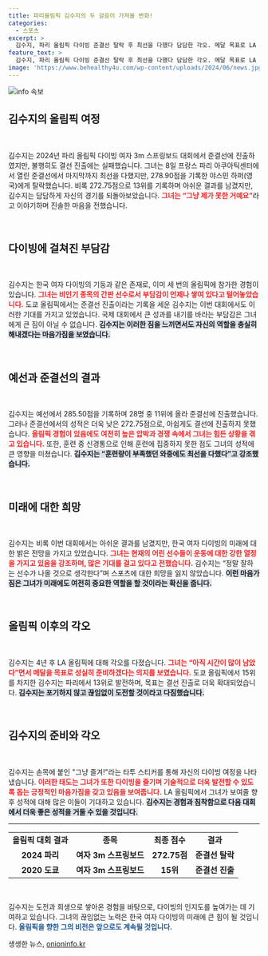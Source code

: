 ```yaml
---
title: 파리올림픽 김수지의 두 걸음이 가져올 변화!
categories:
  - 스포츠
excerpt: >
  김수지, 파리 올림픽 다이빙 준결선 탈락 후 최선을 다했다 담담한 각오. 메달 목표로 LA 올림픽 준비할 것 재도전 의지 다져. 기대되는 한국 여자 다이빙의 미래!
feature_text: >
  김수지, 파리 올림픽 다이빙 준결선 탈락 후 최선을 다했다 담담한 각오. 메달 목표로 LA 올림픽 준비할 것 재도전 의지 다져. 기대되는 한국 여자 다이빙의 미래!
image: 'https://www.behealthy4u.com/wp-content/uploads/2024/06/news.jpg'
---
```


<p><img src="https://www.behealthy4u.com/wp-content/uploads/2024/06/news.jpg" alt="info 속보" /></p>

<h2 data-ke-size="size26">김수지의 올림픽 여정</h2>

<p data-ke-size="size16">&nbsp;</p>

<p>김수지는 2024년 파리 올림픽 다이빙 여자 3m 스프링보드 대회에서 준결선에 진출하였지만, 불행히도 결선 진출에는 실패했습니다. 그녀는 8일 프랑스 파리 아쿠아틱센터에서 열린 준결선에서 마지막까지 최선을 다했지만, 278.90점을 기록한 야스민 하퍼(영국)에게 탈락했습니다. 비록 272.75점으로 13위를 기록하며 아쉬운 결과를 남겼지만, 김수지는 담담하게 자신의 경기를 되돌아보았습니다. <b><span style="color: #ee2323;">그녀는 “그냥 제가 못한 거예요”</span></b>라고 이야기하며 진솔한 마음을 전했습니다.</p>

<p data-ke-size="size16">&nbsp;</p>

<h2 data-ke-size="size26">다이빙에 걸쳐진 부담감</h2>

<p data-ke-size="size16">&nbsp;</p>

<p>김수지는 한국 여자 다이빙의 기둥과 같은 존재로, 이미 세 번의 올림픽에 참가한 경험이 있습니다. <b><span style="color: #ee2323;">그녀는 비인기 종목의 간판 선수로서 부담감이 언제나 쌓여 있다고 털어놓았습니다.</span></b> 도쿄 올림픽에서는 준결선 진출이라는 기록을 세운 김수지는 이번 대회에서도 이러한 기대를 가지고 있었습니다. 국제 대회에서 큰 성과를 내기를 바라는 부담감은 그녀에게 큰 짐이 아닐 수 없습니다. <b><span style="background-color: #21538527;">김수지는 이러한 짐을 느끼면서도 자신의 역할을 충실히 해내겠다는 마음가짐을 보였습니다.</span></b></p>

<p data-ke-size="size16">&nbsp;</p>

<h2 data-ke-size="size26">예선과 준결선의 결과</h2>

<p data-ke-size="size16">&nbsp;</p>

<p>김수지는 예선에서 285.50점을 기록하며 28명 중 11위에 올라 준결선에 진출했습니다. 그러나 준결선에서의 성적은 더욱 낮은 272.75점으로, 아쉽게도 결선에 진출하지 못했습니다. <b><span style="color: #ee2323;">올림픽 경험이 있음에도 여전히 높은 압박과 경쟁 속에서 그녀는 힘든 상황을 겪고 있습니다.</span></b> 또한, 훈련 중 신경통으로 인해 훈련에 집중하지 못한 점도 그녀의 성적에 큰 영향을 미쳤습니다. <b><span style="background-color: #21538527;">김수지는 “훈련량이 부족했던 와중에도 최선을 다했다”고 강조했습니다.</span></b> </p>

<p data-ke-size="size16">&nbsp;</p>

<h2 data-ke-size="size26">미래에 대한 희망</h2>

<p data-ke-size="size16">&nbsp;</p>

<p>김수지는 비록 이번 대회에서는 아쉬운 결과를 남겼지만, 한국 여자 다이빙의 미래에 대한 밝은 전망을 가지고 있었습니다. <b><span style="color: #ee2323;">그녀는 현재의 어린 선수들이 운동에 대한 강한 열정을 가지고 있음을 강조하며, 많은 기대를 걸고 있다고 전했습니다.</span></b> 김수지는 “정말 잘하는 선수가 나올 것으로 생각한다”며 스포츠에 대한 희망을 잃지 않았습니다. <b><span style="background-color: #21538527;">이런 마음가짐은 그녀가 미래에도 여전히 중요한 역할을 할 것이라는 확신을 줍니다.</span></b></p>

<p data-ke-size="size16">&nbsp;</p>

<h2 data-ke-size="size26">올림픽 이후의 각오</h2>

<p data-ke-size="size16">&nbsp;</p>

<p>김수지는 4년 후 LA 올림픽에 대해 각오를 다졌습니다. <b><span style="color: #ee2323;">그녀는 “아직 시간이 많이 남았다”면서 메달을 목표로 성실히 준비하겠다는 의지를 보였습니다.</span></b> 도쿄 올림픽에서 15위를 차지한 김수지는 파리에서 13위로 발전하며, 목표는 결선 진출로 더욱 확대되었습니다. <b><span style="background-color: #21538527;">김수지는 포기하지 않고 끊임없이 도전할 것이라고 다짐했습니다.</span></b></p>

<p data-ke-size="size16">&nbsp;</p>

<h2 data-ke-size="size26">김수지의 준비와 각오</h2>

<p data-ke-size="size16">&nbsp;</p>

<p>김수지는 손목에 붙인 "그냥 즐겨!"라는 타투 스티커를 통해 자신의 다이빙 여정을 나타냈습니다. <b><span style="color: #ee2323;">이러한 태도는 그녀가 또한 다이빙을 즐기며 기술적으로 더욱 발전할 수 있도록 돕는 긍정적인 마음가짐을 갖고 있음을 보여줍니다.</span></b> LA 올림픽에서 그녀가 보여줄 향후 성적에 대해 많은 이들이 기대하고 있습니다. <b><span style="background-color: #21538527;">김수지는 경험과 침착함으로 다음 대회에서 더욱 좋은 성적을 거둘 수 있을 것입니다.</span></b></p>

<hr/>

<table style="width: 100%; border-collapse: collapse;">

<tr>
<td style="text-align: center; height: 17px;">
<b>올림픽 대회 결과</b>
</td>
<td style="text-align: center; height: 17px;">
<b>종목</b>
</td>
<td style="text-align: center; height: 17px;">
<b>최종 점수</b>
</td>
<td style="text-align: center; height: 17px;">
<b>결과</b>
</td>
</tr>
<tr>
<td style="text-align: center; height: 17px;">
<b>2024 파리</b>
</td>
<td style="text-align: center; height: 17px;">
<b>여자 3m 스프링보드</b>
</td>
<td style="text-align: center; height: 17px;">
<b>272.75점</b>
</td>
<td style="text-align: center; height: 17px;">
<b>준결선 탈락</b>
</td>
</tr>
<tr>
<td style="text-align: center; height: 17px;">
<b>2020 도쿄</b>
</td>
<td style="text-align: center; height: 17px;">
<b>여자 3m 스프링보드</b>
</td>
<td style="text-align: center; height: 17px;">
<b>15위</b>
</td>
<td style="text-align: center; height: 17px;">
<b>준결선 진출</b>
</td>
</tr>
</table>

<p data-ke-size="size16">&nbsp;</p>

<p>김수지는 도전과 희생으로 쌓아온 경험을 바탕으로, 다이빙의 인지도를 높여가는 데 기여하고 있습니다. 그녀의 끊임없는 노력은 한국 여자 다이빙의 미래에 큰 힘이 될 것입니다. <b><span style="color: #1a5490;">올림픽을 향한 그의 비전은 앞으로도 계속될 것입니다.</span></b></p>
생생한 뉴스, <a href="https://onioninfo.kr" rel="dofollow">onioninfo.kr</a>


